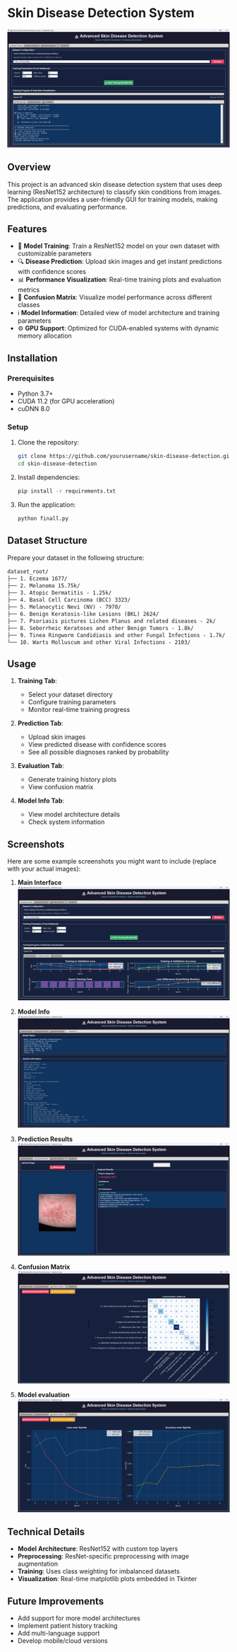 # Skin Disease Detection System

![Application Screenshot](Images/application.png) 

## Overview

This project is an advanced skin disease detection system that uses deep learning (ResNet152 architecture) to classify skin conditions from images. The application provides a user-friendly GUI for training models, making predictions, and evaluating performance.

## Features

- 🚀 **Model Training**: Train a ResNet152 model on your own dataset with customizable parameters
- 🔍 **Disease Prediction**: Upload skin images and get instant predictions with confidence scores
- 📊 **Performance Visualization**: Real-time training plots and evaluation metrics
- 🎯 **Confusion Matrix**: Visualize model performance across different classes
- ℹ️ **Model Information**: Detailed view of model architecture and training parameters
- ⚙️ **GPU Support**: Optimized for CUDA-enabled systems with dynamic memory allocation

## Installation

### Prerequisites

- Python 3.7+
- CUDA 11.2 (for GPU acceleration)
- cuDNN 8.0

### Setup

1. Clone the repository:
   ```bash
   git clone https://github.com/yourusername/skin-disease-detection.git
   cd skin-disease-detection
   ```

2. Install dependencies:
   ```bash
   pip install -r requirements.txt
   ```

3. Run the application:
   ```bash
   python finall.py
   ```

## Dataset Structure

Prepare your dataset in the following structure:
```
dataset_root/
├── 1. Eczema 1677/
├── 2. Melanoma 15.75k/
├── 3. Atopic Dermatitis - 1.25k/
├── 4. Basal Cell Carcinoma (BCC) 3323/
├── 5. Melanocytic Nevi (NV) - 7970/
├── 6. Benign Keratosis-like Lesions (BKL) 2624/
├── 7. Psoriasis pictures Lichen Planus and related diseases - 2k/
├── 8. Seborrheic Keratoses and other Benign Tumors - 1.8k/
├── 9. Tinea Ringworm Candidiasis and other Fungal Infections - 1.7k/
└── 10. Warts Molluscum and other Viral Infections - 2103/
```

## Usage

1. **Training Tab**:
   - Select your dataset directory
   - Configure training parameters
   - Monitor real-time training progress

2. **Prediction Tab**:
   - Upload skin images
   - View predicted disease with confidence scores
   - See all possible diagnoses ranked by probability

3. **Evaluation Tab**:
   - Generate training history plots
   - View confusion matrix

4. **Model Info Tab**:
   - View model architecture details
   - Check system information

## Screenshots

Here are some example screenshots you might want to include (replace with your actual images):

1. **Main Interface**  
   ![Main Interface](Images/application_with_graphs.png)

2. **Model Info**  
   ![Training](Images/model_info.png)

3. **Prediction Results**  
   ![Prediction](Images/Disease_prediction.png)

4. **Confusion Matrix**  
   ![Confusion Matrix](Images/Confusion_matrix.png)

4. **Model evaluation**  
   ![Model evaluation](Images/modal_evaluation.png)
   

## Technical Details

- **Model Architecture**: ResNet152 with custom top layers
- **Preprocessing**: ResNet-specific preprocessing with image augmentation
- **Training**: Uses class weighting for imbalanced datasets
- **Visualization**: Real-time matplotlib plots embedded in Tkinter

## Future Improvements

- Add support for more model architectures
- Implement patient history tracking
- Add multi-language support
- Develop mobile/cloud versions



